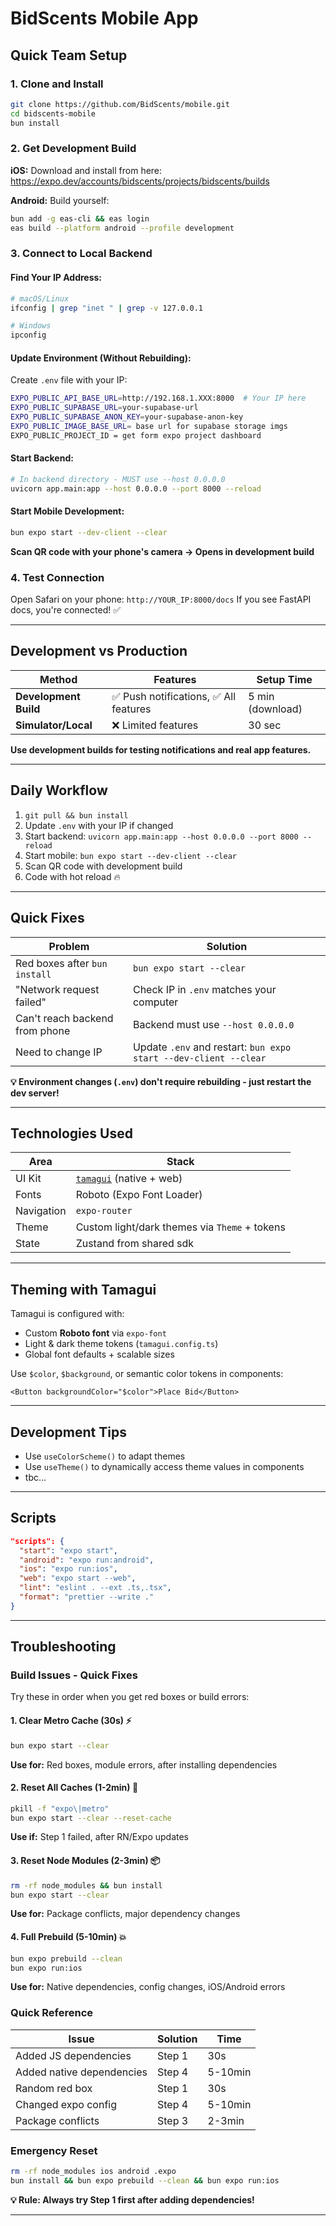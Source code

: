 # BidScents Mobile App

## Quick Team Setup

### 1. Clone and Install
```bash
git clone https://github.com/BidScents/mobile.git
cd bidscents-mobile
bun install 
```

### 2. Get Development Build

**iOS:** Download and install from here:
https://expo.dev/accounts/bidscents/projects/bidscents/builds

**Android:** Build yourself:
```bash
bun add -g eas-cli && eas login
eas build --platform android --profile development
```

### 3. Connect to Local Backend

#### Find Your IP Address:
```bash
# macOS/Linux
ifconfig | grep "inet " | grep -v 127.0.0.1

# Windows  
ipconfig
```

#### Update Environment (Without Rebuilding):
Create `.env` file with your IP:
```bash
EXPO_PUBLIC_API_BASE_URL=http://192.168.1.XXX:8000  # Your IP here
EXPO_PUBLIC_SUPABASE_URL=your-supabase-url
EXPO_PUBLIC_SUPABASE_ANON_KEY=your-supabase-anon-key
EXPO_PUBLIC_IMAGE_BASE_URL= base url for supabase storage imgs
EXPO_PUBLIC_PROJECT_ID = get form expo project dashboard
```

#### Start Backend:
```bash
# In backend directory - MUST use --host 0.0.0.0
uvicorn app.main:app --host 0.0.0.0 --port 8000 --reload
```

#### Start Mobile Development:
```bash
bun expo start --dev-client --clear
```

**Scan QR code with your phone's camera → Opens in development build**

### 4. Test Connection
Open Safari on your phone: `http://YOUR_IP:8000/docs`
If you see FastAPI docs, you're connected! ✅

---

## Development vs Production

| Method | Features | Setup Time |
|--------|----------|------------|
| **Development Build** | ✅ Push notifications, ✅ All features | 5 min (download) |
| **Simulator/Local** | ❌ Limited features | 30 sec |

**Use development builds for testing notifications and real app features.**

---

## Daily Workflow
1. `git pull && bun install`
2. Update `.env` with your IP if changed  
3. Start backend: `uvicorn app.main:app --host 0.0.0.0 --port 8000 --reload`
4. Start mobile: `bun expo start --dev-client --clear`
5. Scan QR code with development build
6. Code with hot reload 🔥

---

## Quick Fixes

| Problem | Solution |
|---------|----------|
| Red boxes after `bun install` | `bun expo start --clear` |
| "Network request failed" | Check IP in `.env` matches your computer |
| Can't reach backend from phone | Backend must use `--host 0.0.0.0` |
| Need to change IP | Update `.env` and restart: `bun expo start --dev-client --clear` |

**💡 Environment changes (`.env`) don't require rebuilding - just restart the dev server!**

---

## Technologies Used

| Area       | Stack                                            |
| ---------- | ------------------------------------------------ |
| UI Kit     | [`tamagui`](https://tamagui.dev) (native + web)  |
| Fonts      | Roboto (Expo Font Loader)                        |
| Navigation | `expo-router`                                    |
| Theme      | Custom light/dark themes via `Theme` + tokens    |
| State      | Zustand from shared sdk                          |

---

## Theming with Tamagui

Tamagui is configured with:

* Custom **Roboto font** via `expo-font`
* Light & dark theme tokens (`tamagui.config.ts`)
* Global font defaults + scalable sizes

Use `$color`, `$background`, or semantic color tokens in components:

```tsx
<Button backgroundColor="$color">Place Bid</Button>
```

---

## Development Tips

* Use `useColorScheme()` to adapt themes
* Use `useTheme()` to dynamically access theme values in components
* tbc...

---

## Scripts

```json
"scripts": {
  "start": "expo start",
  "android": "expo run:android",
  "ios": "expo run:ios",
  "web": "expo start --web",
  "lint": "eslint . --ext .ts,.tsx",
  "format": "prettier --write ."
}
```

---

## Troubleshooting

### Build Issues - Quick Fixes

Try these in order when you get red boxes or build errors:

#### 1. Clear Metro Cache (30s) ⚡
```bash
bun expo start --clear
```
**Use for:** Red boxes, module errors, after installing dependencies

#### 2. Reset All Caches (1-2min) 🔄
```bash
pkill -f "expo\|metro"
bun expo start --clear --reset-cache
```
**Use if:** Step 1 failed, after RN/Expo updates

#### 3. Reset Node Modules (2-3min) 📦
```bash
rm -rf node_modules && bun install
bun expo start --clear
```
**Use for:** Package conflicts, major dependency changes

#### 4. Full Prebuild (5-10min) 💥
```bash
bun expo prebuild --clean
bun expo run:ios
```
**Use for:** Native dependencies, config changes, iOS/Android errors

### Quick Reference

| Issue | Solution | Time |
|-------|----------|------|
| Added JS dependencies | Step 1 | 30s |
| Added native dependencies | Step 4 | 5-10min |
| Random red box | Step 1 | 30s |
| Changed expo config | Step 4 | 5-10min |
| Package conflicts | Step 3 | 2-3min |

### Emergency Reset
```bash
rm -rf node_modules ios android .expo
bun install && bun expo prebuild --clean && bun expo run:ios
```

**💡 Rule: Always try Step 1 first after adding dependencies!**


---
